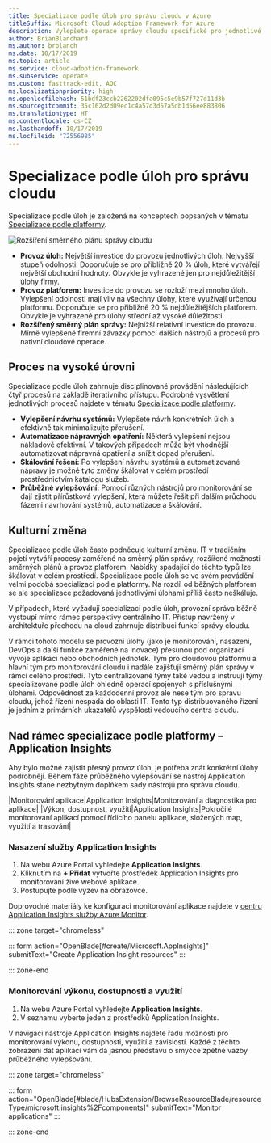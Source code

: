 ```yaml
---
title: Specializace podle úloh pro správu cloudu v Azure
titleSuffix: Microsoft Cloud Adoption Framework for Azure
description: Vylepšete operace správy cloudu specifické pro jednotlivé úlohy.
author: BrianBlanchard
ms.author: brblanch
ms.date: 10/17/2019
ms.topic: article
ms.service: cloud-adoption-framework
ms.subservice: operate
ms.custom: fasttrack-edit, AQC
ms.localizationpriority: high
ms.openlocfilehash: 51bdf23ccb2262202dfa095c5e9b57f727d11d3b
ms.sourcegitcommit: 35c162d2d09ec1c4a57d3d57a5db1d56ee883806
ms.translationtype: HT
ms.contentlocale: cs-CZ
ms.lasthandoff: 10/17/2019
ms.locfileid: "72556985"
---
```

# <a name="workload-specialization-for-cloud-management"></a>Specializace podle úloh pro správu cloudu

Specializace podle úloh je založená na konceptech popsaných v tématu [Specializace podle platformy](./platform-specialization.md).

![Rozšíření směrného plánu správy cloudu](../../_images/manage/beyond-the-baseline.png)

- **Provoz úloh:** Největší investice do provozu jednotlivých úloh. Nejvyšší stupeň odolnosti. Doporučuje se pro přibližně 20 % úloh, které vytvářejí největší obchodní hodnoty. Obvykle je vyhrazené jen pro nejdůležitější úlohy firmy.
- **Provoz platforem:** Investice do provozu se rozloží mezi mnoho úloh. Vylepšení odolnosti mají vliv na všechny úlohy, které využívají určenou platformu. Doporučuje se pro přibližně 20 % nejdůležitějších platforem. Obvykle je vyhrazené pro úlohy střední až vysoké důležitosti.
- **Rozšířený směrný plán správy:** Nejnižší relativní investice do provozu. Mírně vylepšené firemní závazky pomocí dalších nástrojů a procesů pro nativní cloudové operace.

## <a name="high-level-process"></a>Proces na vysoké úrovni

Specializace podle úloh zahrnuje disciplinované provádění následujících čtyř procesů na základě iterativního přístupu. Podrobné vysvětlení jednotlivých procesů najdete v tématu [Specializace podle platformy](./platform-specialization.md).

- **Vylepšení návrhu systémů:** Vylepšete návrh konkrétních úloh a efektivně tak minimalizujte přerušení.
- **Automatizace nápravných opatření:** Některá vylepšení nejsou nákladově efektivní. V takových případech může být vhodnější automatizovat nápravná opatření a snížit dopad přerušení.
- **Škálování řešení:** Po vylepšení návrhu systémů a automatizované nápravy je možné tyto změny škálovat v celém prostředí prostřednictvím katalogu služeb.
- **Průběžné vylepšování:** Pomocí různých nástrojů pro monitorování se dají zjistit přírůstková vylepšení, která můžete řešit při dalším průchodu fázemi navrhování systémů, automatizace a škálování.

## <a name="cultural-change"></a>Kulturní změna

Specializace podle úloh často podněcuje kulturní změnu. IT v tradičním pojetí vytváří procesy zaměřené na směrný plán správy, rozšířené možnosti směrných plánů a provoz platforem. Nabídky spadající do těchto typů lze škálovat v celém prostředí. Specializace podle úloh se ve svém provádění velmi podobá specializaci podle platformy. Na rozdíl od běžných platforem se ale specializace požadovaná jednotlivými úlohami příliš často neškáluje.

V případech, které vyžadují specializaci podle úloh, provozní správa běžně vystoupí mimo rámec perspektivy centrálního IT. Přístup navržený v architektuře přechodu na cloud zahrnuje distribuci funkcí správy cloudu.

V rámci tohoto modelu se provozní úlohy (jako je monitorování, nasazení, DevOps a další funkce zaměřené na inovace) přesunou pod organizaci vývoje aplikací nebo obchodních jednotek. Tým pro cloudovou platformu a hlavní tým pro monitorování cloudu i nadále zajišťují směrný plán správy v rámci celého prostředí. Tyto centralizované týmy také vedou a instruují týmy specializované podle úloh ohledně operací spojených s příslušnými úlohami. Odpovědnost za každodenní provoz ale nese tým pro správu cloudu, jehož řízení nespadá do oblasti IT. Tento typ distribuovaného řízení je jedním z primárních ukazatelů vyspělosti vedoucího centra cloudu.

## <a name="beyond-platform-specialization---application-insights"></a>Nad rámec specializace podle platformy – Application Insights

Aby bylo možné zajistit přesný provoz úloh, je potřeba znát konkrétní úlohy podrobněji. Během fáze průběžného vylepšování se nástroj Application Insights stane nezbytným doplňkem sady nástrojů pro správu cloudu.

|Monitorování aplikace|Application Insights|Monitorování a diagnostika pro aplikace| |Výkon, dostupnost, využití|Application Insights|Pokročilé monitorování aplikací pomocí řídicího panelu aplikace, složených map, využití a trasování|

### <a name="deploy-application-insights"></a>Nasazení služby Application Insights

1. Na webu Azure Portal vyhledejte **Application Insights**.
2. Kliknutím na **+ Přidat** vytvořte prostředek Application Insights pro monitorování živé webové aplikace.
3. Postupujte podle výzev na obrazovce.

Doprovodné materiály ke konfiguraci monitorování aplikace najdete v [centru Application Insights služby Azure Monitor](https://docs.microsoft.com/azure/azure-monitor/azure-monitor-app-hub).

::: zone target="chromeless"

::: form action="OpenBlade[#create/Microsoft.AppInsights]" submitText="Create Application Insight resources" :::

::: zone-end

### <a name="monitor-performance-availability-and-usage"></a>Monitorování výkonu, dostupnosti a využití

1. Na webu Azure Portal vyhledejte **Application Insights**.
2. V seznamu vyberte jeden z prostředků Application Insights.

V navigaci nástroje Application Insights najdete řadu možností pro monitorování výkonu, dostupnosti, využití a závislostí. Každé z těchto zobrazení dat aplikací vám dá jasnou představu o smyčce zpětné vazby průběžného vylepšování.

::: zone target="chromeless"

<!-- markdownlint-disable DOCSMD001 -->

::: form action="OpenBlade[#blade/HubsExtension/BrowseResourceBlade/resourceType/microsoft.insights%2Fcomponents]" submitText="Monitor applications" :::

<!-- markdownlint-enable DOCSMD001 -->

::: zone-end
